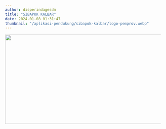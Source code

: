 ```yaml
---
author: disperindagesdm
title: "SIBAPOK KALBAR"
date: 2024-01-08 01:31:47
thumbnail: "/aplikasi-pendukung/sibapok-kalbar/logo-pemprov.webp"
---
```


<p><a href="https://perdagangan-disperindag.kalbarprov.go.id/"><img src="/images/rytZgeBi3FJMaZ79JcYg.png" alt="" width="555" height="290" /></a></p>

